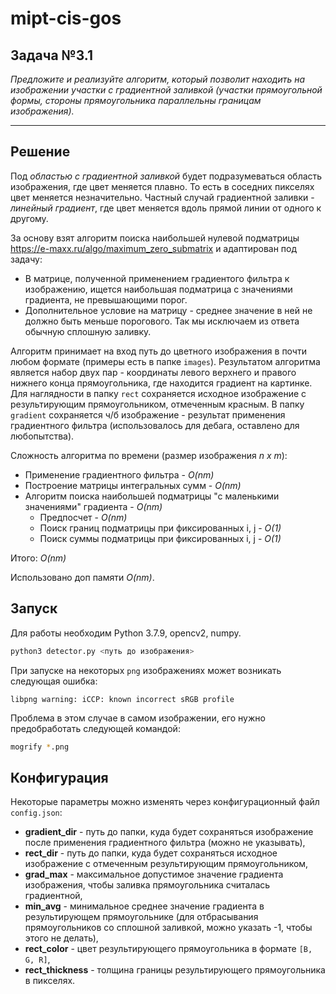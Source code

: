 # mipt-cis-gos

## Задача №3.1

_Предложите и реализуйте алгоритм, который позволит находить на изображении участки с градиентной заливкой (участки прямоугольной формы, стороны прямоугольника параллельны границам изображения)._

---

## Решение

Под _областью с градиентной заливкой_ будет подразумеваться область изображения, где цвет меняется плавно. То есть в соседних пикселях цвет меняется незначительно. Частный случай градиентной заливки - _линейный градиент_, где цвет меняется вдоль прямой линии от одного к другому.

За основу взят алгоритм поиска наибольшей нулевой подматрицы https://e-maxx.ru/algo/maximum_zero_submatrix и адаптирован под задачу:
* В матрице, полученной применением градиентого фильтра к изображению, ищется наибольшая подматрица с значениями градиента, не превышающими порог.
* Дополнительное условие на матрицу - среднее значение в ней не должно быть меньше порогового. Так мы исключаем из ответа обычную сплошную заливку.

Алгоритм принимает на вход путь до цветного изображения в почти любом формате (примеры есть в папке `images`). Результатом алгоритма является набор двух пар - координаты левого верхнего и правого нижнего конца прямоугольника, где находится градиент на картинке. Для наглядности в папку `rect` сохраняется исходное изображение с результирующим прямоугольником, отмеченным красным. В папку `gradient` сохраняется ч/б изображение - результат применения градиентного фильтра (использовалось для дебага, оставлено для любопытства).

Сложность алгоритма по времени (размер изображения _n x m_):
* Применение градиентного фильтра - _O(nm)_
* Построение матрицы интегральных сумм - _O(nm)_
* Алгоритм поиска наибольшей подматрицы "с маленькими значениями" градиента - _O(nm)_
  * Предпосчет - _O(nm)_
  * Поиск границ подматрицы при фиксированных i, j - _O(1)_
  * Поиск суммы подматрицы при фиксированных i, j - _O(1)_

Итого: _O(nm)_

Использовано доп памяти _O(nm)_.

## Запуск

Для работы необходим Python 3.7.9, opencv2, numpy.

```bash
python3 detector.py <путь до изображения>
```

При запуске на некоторых `png` изображениях может возникать следующая ошибка:

```
libpng warning: iCCP: known incorrect sRGB profile
```

Проблема в этом случае в самом изображении, его нужно предобработать следующей командой:

```bash
mogrify *.png
```

## Конфигурация

Некоторые параметры можно изменять через конфигурационный файл `config.json`:
* **gradient_dir** - путь до папки, куда будет сохраняться изображение после применения градиентного фильтра (можно не указывать),
* **rect_dir** - путь до папки, куда будет сохраняться исходное изображение с отмеченным результирующим прямоугольником,
* **grad_max** - максимальное допустимое значение градиента изображения, чтобы заливка прямоугольника считалась градиентной,
* **min_avg** - минимальное среднее значение градиента в результирующем прямоугольнике (для отбрасывания прямоугольников со сплошной заливкой, можно указать -1, чтобы этого не делать),
* **rect_color** - цвет результирующего прямоугольника в формате `[B, G, R]`,
* **rect_thickness** - толщина границы результирующего прямоугольника в пикселях.
